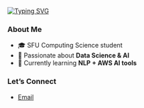
[![Typing SVG](https://readme-typing-svg.demolab.com?lines=Hey,+I'm+Raman!;Welcome+to+my+GitHub+👋&color=4CAF50&duration=2000&pause=300)](https://git.io/typing-svg)
### About Me
- 🎓 SFU Computing Science student  
- 🤖 Passionate about **Data Science & AI**
- 🚀 Currently learning **NLP + AWS AI tools**

### Let’s Connect
- [Email](mailto:raman_kumar@sfu.ca) 
